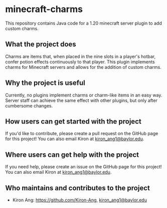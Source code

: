 # minecraft-charms
This repository contains Java code for a 1.20 minecraft server plugin to add custom charms.

## What the project does

Charms are items that, when placed in the nine slots in a player's hotbar, confer potion effects continuously to that player. This plugin implements charms for Minecraft servers and allows for the addition of custom charms.

## Why the project is useful

Currently, no plugins implement charms or charm-like items in an easy way. Server staff can achieve the same effect with other plugins, but only after cumbersome changes.

## How users can get started with the project

If you'd like to contribute, please create a pull request on the GitHub page for this project! You can also email Kiron at kiron_ang1@baylor.edu.

## Where users can get help with the project

If you need help, please create an issue on the GitHub page for this project! You can also email Kiron at kiron_ang1@baylor.edu.

## Who maintains and contributes to the project

- Kiron Ang: https://github.com/Kiron-Ang, kiron_ang1@baylor.edu
